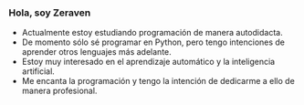 ### Hola, soy Zeraven
- Actualmente estoy estudiando programación de manera autodidacta.
- De momento sólo sé programar en Python, pero tengo intenciones de aprender otros lenguajes más adelante.
- Estoy muy interesado en el aprendizaje automático y la inteligencia artificial.
- Me encanta la programación y tengo la intención de dedicarme a ello de manera profesional.
